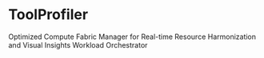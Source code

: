# ToolProfiler
Optimized Compute Fabric Manager for Real-time Resource Harmonization and Visual Insights Workload Orchestrator
